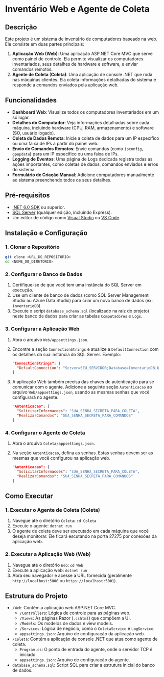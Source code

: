 # Inventário Web e Agente de Coleta

## Descrição

Este projeto é um sistema de inventário de computadores baseado na web. Ele consiste em duas partes principais:

1.  **Aplicação Web (Web)**: Uma aplicação ASP.NET Core MVC que serve como painel de controle. Ela permite visualizar os computadores inventariados, seus detalhes de hardware e software, e enviar comandos remotos.
2.  **Agente de Coleta (Coleta)**: Uma aplicação de console .NET que roda nas máquinas clientes. Ela coleta informações detalhadas do sistema e responde a comandos enviados pela aplicação web.

## Funcionalidades

-   **Dashboard Web**: Visualize todos os computadores inventariados em um só lugar.
-   **Detalhes do Computador**: Veja informações detalhadas sobre cada máquina, incluindo hardware (CPU, RAM, armazenamento) e software (SO, usuário logado).
-   **Coleta de Dados Remota**: Inicie a coleta de dados para um IP específico ou uma faixa de IPs a partir do painel web.
-   **Envio de Comandos Remotos**: Envie comandos (como `ipconfig`, `gpupdate`) para um IP específico ou uma faixa de IPs.
-   **Logging de Eventos**: Uma página de Logs dedicada registra todas as ações importantes, como coletas de dados, comandos enviados e erros do sistema.
-   **Formulário de Criação Manual**: Adicione computadores manualmente ao sistema preenchendo todos os seus detalhes.

## Pré-requisitos

-   [.NET 6.0 SDK](https://dotnet.microsoft.com/download/dotnet/6.0) ou superior.
-   [SQL Server](https://www.microsoft.com/sql-server/sql-server-downloads) (qualquer edição, incluindo Express).
-   Um editor de código como [Visual Studio](https://visualstudio.microsoft.com/) ou [VS Code](https://code.visualstudio.com/).

## Instalação e Configuração

### 1. Clonar o Repositório

```bash
git clone <URL_DO_REPOSITORIO>
cd <NOME_DO_DIRETORIO>
```

### 2. Configurar o Banco de Dados

1.  Certifique-se de que você tem uma instância do SQL Server em execução.
2.  Use um cliente de banco de dados (como SQL Server Management Studio ou Azure Data Studio) para criar um novo banco de dados (ex: `InventarioDB`).
3.  Execute o script `database_schema.sql` (localizado na raiz do projeto) neste banco de dados para criar as tabelas `Computadores` e `Logs`.

### 3. Configurar a Aplicação Web

1.  Abra o arquivo `Web/appsettings.json`.
2.  Encontre a seção `ConnectionStrings` e atualize a `DefaultConnection` com os detalhes da sua instância do SQL Server. Exemplo:

    ```json
    "ConnectionStrings": {
      "DefaultConnection": "Server=SEU_SERVIDOR;Database=InventarioDB;User Id=SEU_USUARIO;Password=SUA_SENHA;Trusted_Connection=False;"
    }
    ```
3. A aplicação Web também precisa das chaves de autenticação para se comunicar com o agente. Adicione a seguinte seção `Autenticacao` ao arquivo `Web/appsettings.json`, usando as mesmas senhas que você configurará no agente.

    ```json
    "Autenticacao": {
      "SolicitarInformacoes": "SUA_SENHA_SECRETA_PARA_COLETA",
      "RealizarComandos": "SUA_SENHA_SECRETA_PARA_COMANDOS"
    }
    ```

### 4. Configurar o Agente de Coleta

1.  Abra o arquivo `Coleta/appsettings.json`.
2.  Na seção `Autenticacao`, defina as senhas. Estas senhas devem ser as mesmas que você configurou na aplicação web.

    ```json
    "Autenticacao": {
      "SolicitarInformacoes": "SUA_SENHA_SECRETA_PARA_COLETA",
      "RealizarComandos": "SUA_SENHA_SECRETA_PARA_COMANDOS"
    }
    ```

## Como Executar

### 1. Executar o Agente de Coleta (Coleta)

1.  Navegue até o diretório `Coleta`: `cd Coleta`
2.  Execute o agente: `dotnet run`
3.  O agente de coleta deve ser executado em cada máquina que você deseja monitorar. Ele ficará escutando na porta 27275 por conexões da aplicação web.

### 2. Executar a Aplicação Web (Web)

1.  Navegue até o diretório `Web`: `cd Web`
2.  Execute a aplicação web: `dotnet run`
3.  Abra seu navegador e acesse a URL fornecida (geralmente `http://localhost:5000` ou `https://localhost:5001`).

## Estrutura do Projeto

-   `/Web`: Contém a aplicação web ASP.NET Core MVC.
    -   `/Controllers`: Lógica de controle para as páginas web.
    -   `/Views`: As páginas Razor (`.cshtml`) que compõem a UI.
    -   `/Models`: Os modelos de dados e view models.
    -   `/Services`: Lógica de negócio, como o `ColetaService` e `LogService`.
    -   `appsettings.json`: Arquivo de configuração da aplicação web.
-   `/Coleta`: Contém a aplicação de console .NET que atua como agente de coleta.
    -   `Program.cs`: O ponto de entrada do agente, onde o servidor TCP é iniciado.
    -   `appsettings.json`: Arquivo de configuração do agente.
-   `database_schema.sql`: Script SQL para criar a estrutura inicial do banco de dados.
